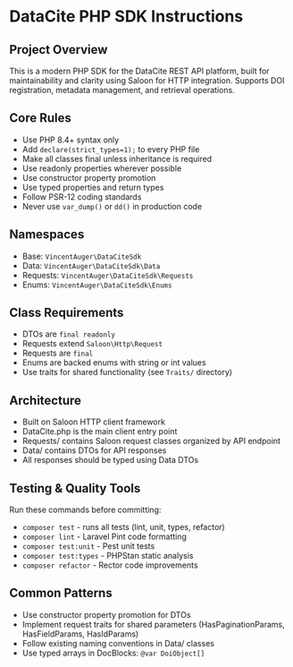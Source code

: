 # DataCite PHP SDK Instructions

## Project Overview

This is a modern PHP SDK for the DataCite REST API platform, built for maintainability and clarity using Saloon for HTTP integration. Supports DOI registration, metadata management, and retrieval operations.

## Core Rules

- Use PHP 8.4+ syntax only
- Add `declare(strict_types=1);` to every PHP file
- Make all classes final unless inheritance is required
- Use readonly properties wherever possible
- Use constructor property promotion
- Use typed properties and return types
- Follow PSR-12 coding standards
- Never use `var_dump()` or `dd()` in production code

## Namespaces

- Base: `VincentAuger\DataCiteSdk`
- Data: `VincentAuger\DataCiteSdk\Data`
- Requests: `VincentAuger\DataCiteSdk\Requests`
- Enums: `VincentAuger\DataCiteSdk\Enums`

## Class Requirements

- DTOs are `final readonly`
- Requests extend `Saloon\Http\Request`
- Requests are `final`
- Enums are backed enums with string or int values
- Use traits for shared functionality (see `Traits/` directory)

## Architecture

- Built on Saloon HTTP client framework
- DataCite.php is the main client entry point
- Requests/ contains Saloon request classes organized by API endpoint
- Data/ contains DTOs for API responses
- All responses should be typed using Data DTOs

## Testing & Quality Tools

Run these commands before committing:

- `composer test` - runs all tests (lint, unit, types, refactor)
- `composer lint` - Laravel Pint code formatting
- `composer test:unit` - Pest unit tests
- `composer test:types` - PHPStan static analysis
- `composer refactor` - Rector code improvements

## Common Patterns

- Use constructor property promotion for DTOs
- Implement request traits for shared parameters (HasPaginationParams, HasFieldParams, HasIdParams)
- Follow existing naming conventions in Data/ classes
- Use typed arrays in DocBlocks: `@var DoiObject[]`

